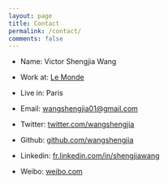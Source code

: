```yaml
---
layout: page
title: Contact
permalink: /contact/
comments: false
---
```


- Name: Victor Shengjia Wang
- Work at: [Le Monde](www.lemonde.fr)
- Live in: Paris
- Email: wangshengjia01@gmail.com

- Twitter: [twitter.com/wangshengjia](twitter.com/wangshengjia)
- Github: [github.com/wangshengjia](github.com/wangshengjia)
- Linkedin: [fr.linkedin.com/in/shengjiawang](fr.linkedin.com/in/shengjiawang)
- Weibo: [weibo.com](http://www.weibo.com/1739447693/profile?topnav=1&wvr=6&is_all=1)
